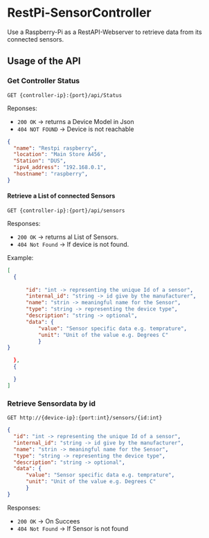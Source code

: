 # RestPi-SensorController

Use a Raspberry-Pi as a RestAPI-Webserver to retrieve data from its connected sensors.

## Usage of the API

### Get Controller Status

`GET {controller-ip}:{port}/api/Status`

Reponses:

* `200 OK` -> returns a Device Model in Json
* `404 NOT FOUND` -> Device is not reachable

```json
{
  "name": "Restpi raspberry",
  "location": "Main Store A456",
  "Station": "DUS",
  "ipv4_address": "192.168.0.1",
  "hostname": "raspberry",
}
```

#### Retrieve a List of connected Sensors

`GET {controller-ip}:{port}/api/sensors`

Responses:

* `200 OK` -> returns al List of Sensors.
* `404 Not Found` -> If device is not found.

Example:
```JSON
[
  {
    
      "id": "int -> representing the unique Id of a sensor",
      "internal_id": "string -> id give by the manufacturer",
      "name": "strin -> meaningful name for the Sensor",
      "type": "string -> representing the device type",
      "description": "string -> optional",
      "data": {
          "value": "Sensor specific data e.g. temprature",
          "unit": "Unit of the value e.g. Degrees C"
          }
}

  },
  {

  }
]
```
### Retrieve Sensordata by id

`GET http://{device-ip}:{port:int}/sensors/{id:int}`

```JSON
{
  "id": "int -> representing the unique Id of a sensor",
  "internal_id": "string -> id give by the manufacturer",
  "name": "strin -> meaningful name for the Sensor",
  "type": "string -> representing the device type",
  "description": "string -> optional",
  "data": {
      "value": "Sensor specific data e.g. temprature",
      "unit": "Unit of the value e.g. Degrees C"
      }
}
```

Responses:

* `200 OK` -> On Succees
* `404 Not Found` -> If Sensor is not found
